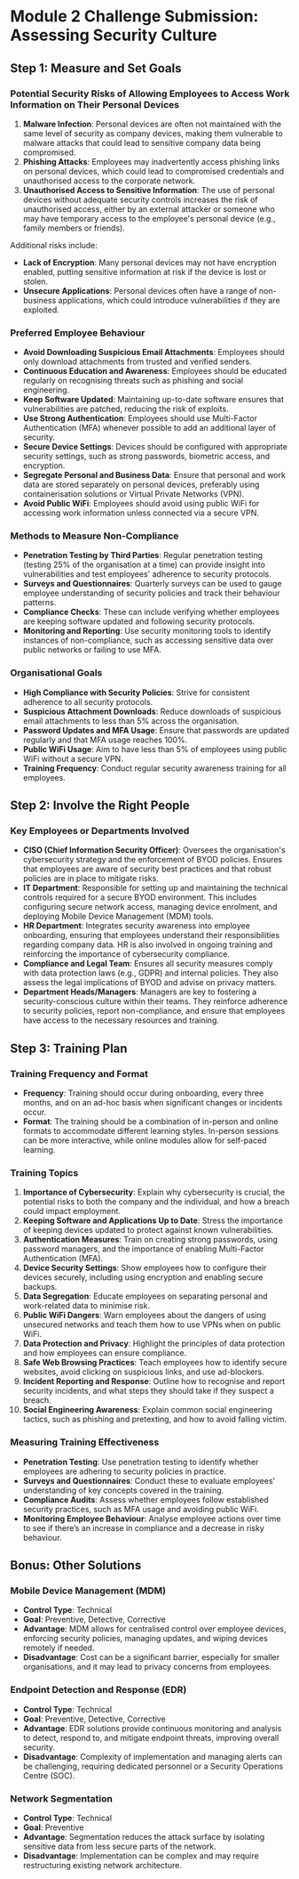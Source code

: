 # Module 2 Challenge Submission: Assessing Security Culture

## Step 1: Measure and Set Goals

### Potential Security Risks of Allowing Employees to Access Work Information on Their Personal Devices

1. **Malware Infection**: Personal devices are often not maintained with the same level of security as company devices, making them vulnerable to malware attacks that could lead to sensitive company data being compromised.
2. **Phishing Attacks**: Employees may inadvertently access phishing links on personal devices, which could lead to compromised credentials and unauthorised access to the corporate network.
3. **Unauthorised Access to Sensitive Information**: The use of personal devices without adequate security controls increases the risk of unauthorised access, either by an external attacker or someone who may have temporary access to the employee's personal device (e.g., family members or friends).

Additional risks include:
- **Lack of Encryption**: Many personal devices may not have encryption enabled, putting sensitive information at risk if the device is lost or stolen.
- **Unsecure Applications**: Personal devices often have a range of non-business applications, which could introduce vulnerabilities if they are exploited.

### Preferred Employee Behaviour

- **Avoid Downloading Suspicious Email Attachments**: Employees should only download attachments from trusted and verified senders.
- **Continuous Education and Awareness**: Employees should be educated regularly on recognising threats such as phishing and social engineering.
- **Keep Software Updated**: Maintaining up-to-date software ensures that vulnerabilities are patched, reducing the risk of exploits.
- **Use Strong Authentication**: Employees should use Multi-Factor Authentication (MFA) whenever possible to add an additional layer of security.
- **Secure Device Settings**: Devices should be configured with appropriate security settings, such as strong passwords, biometric access, and encryption.
- **Segregate Personal and Business Data**: Ensure that personal and work data are stored separately on personal devices, preferably using containerisation solutions or Virtual Private Networks (VPN).
- **Avoid Public WiFi**: Employees should avoid using public WiFi for accessing work information unless connected via a secure VPN.

### Methods to Measure Non-Compliance

- **Penetration Testing by Third Parties**: Regular penetration testing (testing 25% of the organisation at a time) can provide insight into vulnerabilities and test employees' adherence to security protocols.
- **Surveys and Questionnaires**: Quarterly surveys can be used to gauge employee understanding of security policies and track their behaviour patterns.
- **Compliance Checks**: These can include verifying whether employees are keeping software updated and following security protocols.
- **Monitoring and Reporting**: Use security monitoring tools to identify instances of non-compliance, such as accessing sensitive data over public networks or failing to use MFA.

### Organisational Goals

- **High Compliance with Security Policies**: Strive for consistent adherence to all security protocols.
- **Suspicious Attachment Downloads**: Reduce downloads of suspicious email attachments to less than 5% across the organisation.
- **Password Updates and MFA Usage**: Ensure that passwords are updated regularly and that MFA usage reaches 100%.
- **Public WiFi Usage**: Aim to have less than 5% of employees using public WiFi without a secure VPN.
- **Training Frequency**: Conduct regular security awareness training for all employees.

## Step 2: Involve the Right People

### Key Employees or Departments Involved

- **CISO (Chief Information Security Officer)**: Oversees the organisation's cybersecurity strategy and the enforcement of BYOD policies. Ensures that employees are aware of security best practices and that robust policies are in place to mitigate risks.
- **IT Department**: Responsible for setting up and maintaining the technical controls required for a secure BYOD environment. This includes configuring secure network access, managing device enrolment, and deploying Mobile Device Management (MDM) tools.
- **HR Department**: Integrates security awareness into employee onboarding, ensuring that employees understand their responsibilities regarding company data. HR is also involved in ongoing training and reinforcing the importance of cybersecurity compliance.
- **Compliance and Legal Team**: Ensures all security measures comply with data protection laws (e.g., GDPR) and internal policies. They also assess the legal implications of BYOD and advise on privacy matters.
- **Department Heads/Managers**: Managers are key to fostering a security-conscious culture within their teams. They reinforce adherence to security policies, report non-compliance, and ensure that employees have access to the necessary resources and training.

## Step 3: Training Plan

### Training Frequency and Format

- **Frequency**: Training should occur during onboarding, every three months, and on an ad-hoc basis when significant changes or incidents occur.
- **Format**: The training should be a combination of in-person and online formats to accommodate different learning styles. In-person sessions can be more interactive, while online modules allow for self-paced learning.

### Training Topics

1. **Importance of Cybersecurity**: Explain why cybersecurity is crucial, the potential risks to both the company and the individual, and how a breach could impact employment.
2. **Keeping Software and Applications Up to Date**: Stress the importance of keeping devices updated to protect against known vulnerabilities.
3. **Authentication Measures**: Train on creating strong passwords, using password managers, and the importance of enabling Multi-Factor Authentication (MFA).
4. **Device Security Settings**: Show employees how to configure their devices securely, including using encryption and enabling secure backups.
5. **Data Segregation**: Educate employees on separating personal and work-related data to minimise risk.
6. **Public WiFi Dangers**: Warn employees about the dangers of using unsecured networks and teach them how to use VPNs when on public WiFi.
7. **Data Protection and Privacy**: Highlight the principles of data protection and how employees can ensure compliance.
8. **Safe Web Browsing Practices**: Teach employees how to identify secure websites, avoid clicking on suspicious links, and use ad-blockers.
9. **Incident Reporting and Response**: Outline how to recognise and report security incidents, and what steps they should take if they suspect a breach.
10. **Social Engineering Awareness**: Explain common social engineering tactics, such as phishing and pretexting, and how to avoid falling victim.

### Measuring Training Effectiveness

- **Penetration Testing**: Use penetration testing to identify whether employees are adhering to security policies in practice.
- **Surveys and Questionnaires**: Conduct these to evaluate employees' understanding of key concepts covered in the training.
- **Compliance Audits**: Assess whether employees follow established security practices, such as MFA usage and avoiding public WiFi.
- **Monitoring Employee Behaviour**: Analyse employee actions over time to see if there’s an increase in compliance and a decrease in risky behaviour.

## Bonus: Other Solutions

### Mobile Device Management (MDM)
- **Control Type**: Technical
- **Goal**: Preventive, Detective, Corrective
- **Advantage**: MDM allows for centralised control over employee devices, enforcing security policies, managing updates, and wiping devices remotely if needed.
- **Disadvantage**: Cost can be a significant barrier, especially for smaller organisations, and it may lead to privacy concerns from employees.

### Endpoint Detection and Response (EDR)
- **Control Type**: Technical
- **Goal**: Preventive, Detective, Corrective
- **Advantage**: EDR solutions provide continuous monitoring and analysis to detect, respond to, and mitigate endpoint threats, improving overall security.
- **Disadvantage**: Complexity of implementation and managing alerts can be challenging, requiring dedicated personnel or a Security Operations Centre (SOC).

### Network Segmentation
- **Control Type**: Technical
- **Goal**: Preventive
- **Advantage**: Segmentation reduces the attack surface by isolating sensitive data from less secure parts of the network.
- **Disadvantage**: Implementation can be complex and may require restructuring existing network architecture.


